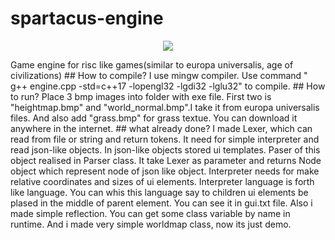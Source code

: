 # spartacus-engine
<p align="center"><img src="https://i.imgur.com/xCSFUOT.png"></p> 
Game engine for risc like games(similar to europa universalis, age of civilizations)
## How to compile?
I use mingw compiler. Use command " g++ engine.cpp -std=c++17 -lopengl32 -lgdi32 -lglu32" to compile.
## How to run?
Place 3 bmp images into folder with exe file. First two is "heightmap.bmp" and "world_normal.bmp".I take it from europa universalis files. And also add "grass.bmp" for grass textue. You can download it anywhere in the internet.
## what already done?
I made Lexer, which can read from file or string and return tokens. It need for simple interpreter and read json-like objects. In json-like objects stored ui templates. Paser of this object realised in Parser class. It take Lexer as parameter and returns Node object which represent node of json like object. 
Interpreter needs for make relative coordinates and sizes of ui elements. Interpreter language is forth like language. You can whis this language say to children ui elements be plased in the middle of parent element. You can see it in gui.txt file.
Also i made simple reflection. You can get some class variable by name in runtime. And i made very simple worldmap class, now its just demo.
